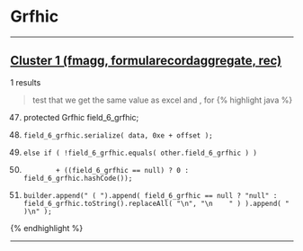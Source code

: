 # Grfhic

***

## [Cluster 1 (fmagg, formularecordaggregate, rec)](./1)
1 results
> test that we get the same value as excel and , for 
{% highlight java %}
47. protected Grfhic field_6_grfhic;
73.     field_6_grfhic.serialize( data, 0xe + offset );
117.     else if ( !field_6_grfhic.equals( other.field_6_grfhic ) )
135.             + ((field_6_grfhic == null) ? 0 : field_6_grfhic.hashCode());
156.     builder.append(" ( ").append( field_6_grfhic == null ? "null" : field_6_grfhic.toString().replaceAll( "\n", "\n    " ) ).append( " )\n" );
{% endhighlight %}

***

